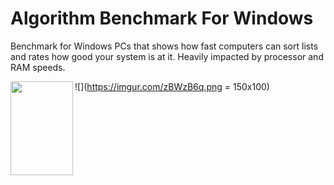 # Algorithm Benchmark For Windows
Benchmark for Windows PCs that shows how fast computers can sort lists and rates how good your system is at it. Heavily impacted by processor and RAM speeds.

![](https://imgur.com/zBWzB6q.png = 150x100)
<a href="url"><img src="https://imgur.com/zBWzB6q.png" align="left" height="150" width="100" ></a>
